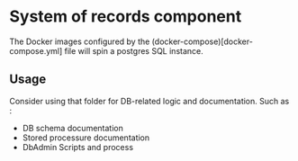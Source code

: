 # System of records component

The Docker images configured by the (docker-compose)[docker-compose.yml] file will spin a postgres SQL instance.

## Usage
Consider using that folder for DB-related logic and documentation. Such as : 
- DB schema documentation
- Stored processure documentation
- DbAdmin Scripts and process
